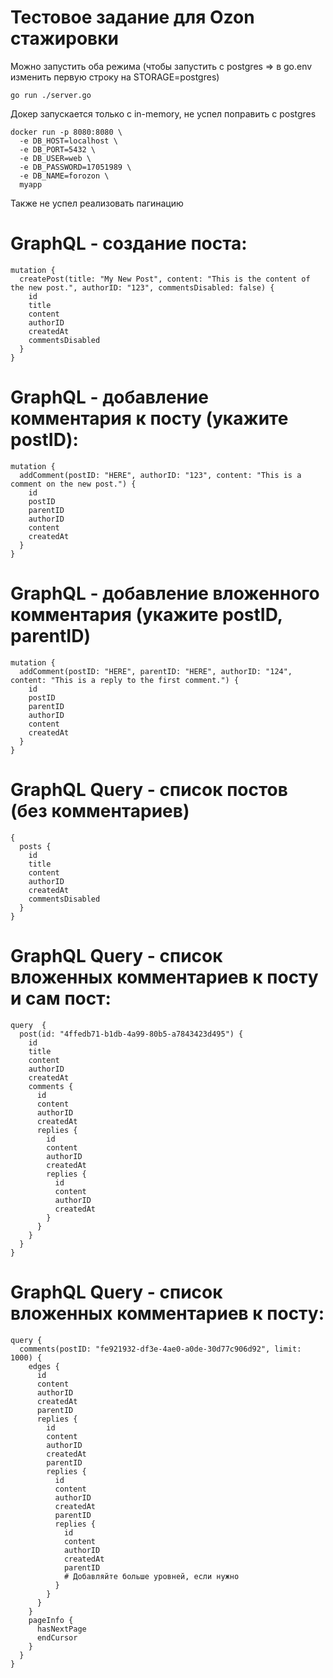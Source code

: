 # Тестовое задание для Ozon стажировки

Можно запустить оба режима (чтобы запустить с postgres => в go.env изменить первую строку на STORAGE=postgres)
```
go run ./server.go
```

Докер запускается только с in-memory, не успел поправить с postgres
```
docker run -p 8080:8080 \
  -e DB_HOST=localhost \
  -e DB_PORT=5432 \
  -e DB_USER=web \
  -e DB_PASSWORD=17051989 \
  -e DB_NAME=forozon \
  myapp
```

Также не успел реализовать пагинацию

# GraphQL - создание поста:

```
mutation {
  createPost(title: "My New Post", content: "This is the content of the new post.", authorID: "123", commentsDisabled: false) {
    id
    title
    content
    authorID
    createdAt
    commentsDisabled
  }
}
```

# GraphQL - добавление комментария к посту (укажите postID):
```
mutation {
  addComment(postID: "HERE", authorID: "123", content: "This is a comment on the new post.") {
    id
    postID
    parentID
    authorID
    content
    createdAt
  }
}
```

# GraphQL - добавление вложенного комментария (укажите postID, parentID)
```
mutation {
  addComment(postID: "HERE", parentID: "HERE", authorID: "124", content: "This is a reply to the first comment.") {
    id
    postID
    parentID
    authorID
    content
    createdAt
  }
}
```

# GraphQL Query - список постов (без комментариев)
```
{
  posts {
    id
    title
    content
    authorID
    createdAt
    commentsDisabled  
  }
}
```

# GraphQL Query - список вложенных комментариев к посту и сам пост:
```
query  {
  post(id: "4ffedb71-b1db-4a99-80b5-a7843423d495") {
    id
    title
    content
    authorID
    createdAt
    comments {
      id
      content
      authorID
      createdAt
      replies {
        id
        content
        authorID
        createdAt
        replies {
          id
          content
          authorID
          createdAt
        }
      }
    }
  }
}
```

# GraphQL Query - список вложенных комментариев к посту:
```
query {
  comments(postID: "fe921932-df3e-4ae0-a0de-30d77c906d92", limit: 1000) {
    edges {
      id
      content
      authorID
      createdAt
      parentID
      replies {
        id
        content
        authorID
        createdAt
        parentID
        replies {
          id
          content
          authorID
          createdAt
          parentID
          replies {
            id
            content
            authorID
            createdAt
            parentID
            # Добавляйте больше уровней, если нужно
          }
        }
      }
    }
    pageInfo {
      hasNextPage
      endCursor
    }
  }
}
```





